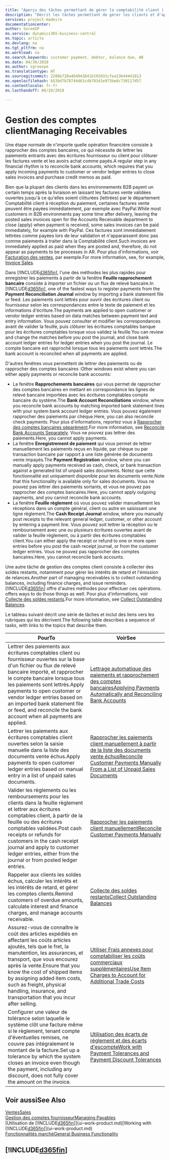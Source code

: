 ```yaml
---
title: "Aperçu des tâches permettant de gérer la comptabilité client | Microsoft Docs"
description: "Décrit les tâches permettant de gérer les clients et d'appliquer les paiements aux écritures comptables client ou fournisseur."
services: project-madeira
documentationcenter: 
author: SorenGP
ms.service: dynamics365-business-central
ms.topic: article
ms.devlang: na
ms.tgt_pltfrm: na
ms.workload: na
ms.search.keywords: customer payment, debtor, balance due, AR
ms.date: 04/30/2018
ms.author: sgroespe
ms.translationtype: HT
ms.sourcegitcommit: 2286b728a464943841b192031cfea13644441013
ms.openlocfilehash: b53bd7b78744d61cdb783d1e973be8c730117d57
ms.contentlocale: fr-fr
ms.lasthandoff: 06/28/2018

---
```

# <a name="managing-receivables"></a><span data-ttu-id="f5bf0-103">Gestion des comptes client</span><span class="sxs-lookup"><span data-stu-id="f5bf0-103">Managing Receivables</span></span>
<span data-ttu-id="f5bf0-104">Une étape normale de n'importe quelle opération financière consiste à rapprocher des comptes bancaires, ce qui nécessite de lettrer les paiements entrants avec des écritures fournisseur ou client pour clôturer les factures vente et les avoirs achat comme payés.</span><span class="sxs-lookup"><span data-stu-id="f5bf0-104">A regular step in any financial rhythm is to reconcile bank accounts, which requires that you apply incoming payments to customer or vendor ledger entries to close sales invoices and purchase credit memos as paid.</span></span>

<span data-ttu-id="f5bf0-105">Bien que la plupart des clients dans les environnements B2B payent un certain temps après la livraison en laissant les factures vente validées ouvertes jusqu'à ce qu'elles soient clôturées (lettrées) par le département Comptabilité client à réception du paiement, certaines factures vente peuvent être payées immédiatement, par exemple avec PayPal.</span><span class="sxs-lookup"><span data-stu-id="f5bf0-105">While most customers in B2B environments pay some time after delivery, leaving the posted sales invoices open for the Accounts Receivable department to close (apply) when payment is received, some sales invoices can be paid immediately, for example with PayPal.</span></span> <span data-ttu-id="f5bf0-106">Ces factures sont immédiatement lettrées comme payées lors de leur validation et n'apparaissent donc pas comme paiements à traiter dans la Comptabilité client.</span><span class="sxs-lookup"><span data-stu-id="f5bf0-106">Such invoices are immediately applied as paid when they are posted and, therefore, do not appear as payments to be processes in AR.</span></span> <span data-ttu-id="f5bf0-107">Pour plus d'informations, voir [Facturation des ventes](sales-how-invoice-sales.md), par exemple.</span><span class="sxs-lookup"><span data-stu-id="f5bf0-107">For more information, see, for example, [Invoice Sales](sales-how-invoice-sales.md).</span></span>  

<span data-ttu-id="f5bf0-108">Dans [!INCLUDE[d365fin](includes/d365fin_md.md)], l'une des méthodes les plus rapides pour enregistrer les paiements à partir de la fenêtre **Feuille rapprochement bancaire** consiste à importer un fichier ou un flux de relevé bancaire.</span><span class="sxs-lookup"><span data-stu-id="f5bf0-108">In [!INCLUDE[d365fin](includes/d365fin_md.md)], one of the fastest ways to register payments from the **Payment Reconciliation Journal** window by importing a bank statement file or feed.</span></span> <span data-ttu-id="f5bf0-109">Les paiements sont lettrés pour ouvrir des écritures client ou fournisseur selon les correspondances entre le texte de paiement et les informations d'écriture.</span><span class="sxs-lookup"><span data-stu-id="f5bf0-109">The payments are applied to open customer or vendor ledger entries based on data matches between payment text and entry information.</span></span> <span data-ttu-id="f5bf0-110">Vous pouvez consulter et modifier les correspondances avant de valider la feuille, puis clôturer les écritures comptables banque pour les écritures comptables lorsque vous validez la feuille.</span><span class="sxs-lookup"><span data-stu-id="f5bf0-110">You can review and change the matches before you post the journal, and close bank account ledger entries for ledger entries when you post the journal.</span></span> <span data-ttu-id="f5bf0-111">Le compte bancaire est rapproché lorsque tous les paiements sont lettrés.</span><span class="sxs-lookup"><span data-stu-id="f5bf0-111">The bank account is reconciled when all payments are applied.</span></span>

<span data-ttu-id="f5bf0-112">D'autres fenêtres vous permettent de lettrer des paiements ou de rapprocher des comptes bancaires :</span><span class="sxs-lookup"><span data-stu-id="f5bf0-112">Other windows exist where you can either apply payments or reconcile bank accounts:</span></span>

* <span data-ttu-id="f5bf0-113">La fenêtre **Rapprochements bancaires** qui vous permet de rapprocher des comptes bancaires en mettant en correspondance les lignes de relevé bancaire importées avec les écritures comptables compte bancaire du système.</span><span class="sxs-lookup"><span data-stu-id="f5bf0-113">The **Bank Account Reconciliations** window, where you reconcile bank accounts by matching imported bank statement lines with your system bank account ledger entries.</span></span> <span data-ttu-id="f5bf0-114">Vous pouvez également rapprocher des paiements par chèque.</span><span class="sxs-lookup"><span data-stu-id="f5bf0-114">Here, you can also reconcile check payments.</span></span> <span data-ttu-id="f5bf0-115">Pour plus d'informations, reportez vous à [Rapprocher des comptes bancaires séparément](bank-how-reconcile-bank-accounts-separately.md).</span><span class="sxs-lookup"><span data-stu-id="f5bf0-115">For more information, see [Reconcile Bank Accounts Separately](bank-how-reconcile-bank-accounts-separately.md).</span></span> <span data-ttu-id="f5bf0-116">Vous ne pouvez pas lettrer des paiements.</span><span class="sxs-lookup"><span data-stu-id="f5bf0-116">Here, you cannot apply payments.</span></span>
* <span data-ttu-id="f5bf0-117">La fenêtre **Enregistrement de paiement** qui vous permet de lettrer manuellement les paiements reçus en liquide, par chèque ou par transaction bancaire par rapport à une liste générée de documents vente impayés.</span><span class="sxs-lookup"><span data-stu-id="f5bf0-117">The **Payment Registration** window, where you can manually apply payments received as cash, check, or bank transaction against a generated list of unpaid sales documents.</span></span> <span data-ttu-id="f5bf0-118">Notez que cette fonctionnalité est uniquement disponible pour les documents vente.</span><span class="sxs-lookup"><span data-stu-id="f5bf0-118">Note that this functionality is available only for sales documents.</span></span> <span data-ttu-id="f5bf0-119">Vous ne pouvez pas lettrer des paiements sortants, et vous ne pouvez pas rapprocher des comptes bancaires.</span><span class="sxs-lookup"><span data-stu-id="f5bf0-119">Here, you cannot apply outgoing payments, and you cannot reconcile bank accounts.</span></span>
* <span data-ttu-id="f5bf0-120">La fenêtre **Feuille règlement** où vous pouvez valider manuellement les réceptions dans un compte général, client ou autre en saisissant une ligne règlement.</span><span class="sxs-lookup"><span data-stu-id="f5bf0-120">The **Cash Receipt Journal** window, where you manually post receipts to the relevant general ledger, customer, or other account by entering a payment line.</span></span> <span data-ttu-id="f5bf0-121">Vous pouvez soit lettrer la réception ou le remboursement avec une ou plusieurs écritures ouvertes avant de valider la feuille règlement, ou à partir des écritures comptables client.</span><span class="sxs-lookup"><span data-stu-id="f5bf0-121">You can either apply the receipt or refund to one or more open entries before you post the cash receipt journal, or from the customer ledger entries.</span></span> <span data-ttu-id="f5bf0-122">Vous ne pouvez pas rapprocher des comptes bancaires.</span><span class="sxs-lookup"><span data-stu-id="f5bf0-122">Here, you cannot reconcile bank accounts.</span></span>  

<span data-ttu-id="f5bf0-123">Une autre tâche de gestion des comptes client consiste à collecter des soldes restants, notamment pour gérer les intérêts de retard et l'émission de relances.</span><span class="sxs-lookup"><span data-stu-id="f5bf0-123">Another part of managing receivables is to collect outstanding balances, including finance charges, and issue reminders.</span></span> [!INCLUDE[d365fin](includes/d365fin_md.md)]<span data-ttu-id="f5bf0-124"> offre d'autres méthodes pour effectuer ces opérations.</span><span class="sxs-lookup"><span data-stu-id="f5bf0-124"> offers ways to do those things as well.</span></span> <span data-ttu-id="f5bf0-125">Pour plus d'informations, voir [Collecte des soldes restants](receivables-collect-outstanding-balances.md).</span><span class="sxs-lookup"><span data-stu-id="f5bf0-125">For more information, see [Collect Outstanding Balances](receivables-collect-outstanding-balances.md).</span></span>  

<span data-ttu-id="f5bf0-126">Le tableau suivant décrit une série de tâches et inclut des liens vers les rubriques qui les décrivent.</span><span class="sxs-lookup"><span data-stu-id="f5bf0-126">The following table describes a sequence of tasks, with links to the topics that describe them.</span></span>  

| <span data-ttu-id="f5bf0-127">Pour</span><span class="sxs-lookup"><span data-stu-id="f5bf0-127">To</span></span> | <span data-ttu-id="f5bf0-128">Voir</span><span class="sxs-lookup"><span data-stu-id="f5bf0-128">See</span></span> |
| --- | --- |
| <span data-ttu-id="f5bf0-129">Lettrer des paiements aux écritures comptables client ou fournisseur ouvertes sur la base d'un fichier ou flux de relevé bancaire importé, et rapprocher le compte bancaire lorsque tous les paiements sont lettrés.</span><span class="sxs-lookup"><span data-stu-id="f5bf0-129">Apply payments to open customer or vendor ledger entries based on an imported bank statement file or feed, and reconcile the bank account when all payments are applied.</span></span> |[<span data-ttu-id="f5bf0-130">Lettrage automatique des paiements et rapprochement des comptes bancaires</span><span class="sxs-lookup"><span data-stu-id="f5bf0-130">Applying Payments Automatically and Reconciling Bank Accounts</span></span>](receivables-apply-payments-auto-reconcile-bank-accounts.md) |
| <span data-ttu-id="f5bf0-131">Lettrer les paiements aux écritures comptables client ouvertes selon la saisie manuelle dans la liste des documents vente échus.</span><span class="sxs-lookup"><span data-stu-id="f5bf0-131">Apply payments to open customer ledger entries based on manual entry in a list of unpaid sales documents.</span></span> |[<span data-ttu-id="f5bf0-132">Rapprocher les paiements client manuellement à partir de la liste des documents vente échus</span><span class="sxs-lookup"><span data-stu-id="f5bf0-132">Reconcile Customer Payments Manually From a List of Unpaid Sales Documents</span></span>](receivables-how-reconcile-customer-payments-list-unpaid-sales-documents.md) |
| <span data-ttu-id="f5bf0-133">Valider les règlements ou les remboursements pour les clients dans la feuille règlement et lettrer aux écritures comptables client, à partir de la feuille ou des écritures comptables validées.</span><span class="sxs-lookup"><span data-stu-id="f5bf0-133">Post cash receipts or refunds for customers in the cash receipt journal and apply to customer ledger entries, either from the journal or from posted ledger entries.</span></span> |[<span data-ttu-id="f5bf0-134">Rapprocher les paiements client manuellement</span><span class="sxs-lookup"><span data-stu-id="f5bf0-134">Reconcile Customer Payments Manually</span></span>](receivables-how-apply-sales-transactions-manually.md) |
| <span data-ttu-id="f5bf0-135">Rappeler aux clients les soldes échus, calculer les intérêts et les intérêts de retard, et gérer les comptes clients.</span><span class="sxs-lookup"><span data-stu-id="f5bf0-135">Remind customers of overdue amounts, calculate interest and finance charges, and manage accounts receivable.</span></span> |[<span data-ttu-id="f5bf0-136">Collecte des soldes restants</span><span class="sxs-lookup"><span data-stu-id="f5bf0-136">Collect Outstanding Balances</span></span>](receivables-collect-outstanding-balances.md) |
|<span data-ttu-id="f5bf0-137">Assurez-vous de connaître le coût des articles expédiés en affectant les coûts articles ajoutés, tels que le fret, la manutention, les assurances, et transport, que vous encourez après la vente.</span><span class="sxs-lookup"><span data-stu-id="f5bf0-137">Ensure that you know the cost of shipped items by assigning added item costs, such as freight, physical handling, insurance, and transportation that you incur after selling.</span></span>|[<span data-ttu-id="f5bf0-138">Utiliser Frais annexes pour comptabiliser les coûts commerciaux supplémentaires</span><span class="sxs-lookup"><span data-stu-id="f5bf0-138">Use Item Charges to Account for Additional Trade Costs</span></span>](payables-how-assign-item-charges.md)|
|<span data-ttu-id="f5bf0-139">Configurer une valeur de tolérance selon laquelle le système clôt une facture même si le règlement, tenant compte d'éventuelles remises, ne couvre pas intégralement le montant de la facture.</span><span class="sxs-lookup"><span data-stu-id="f5bf0-139">Set up a tolerance by which the system closes an invoice even though the payment, including any discount, does not fully cover the amount on the invoice.</span></span>|[<span data-ttu-id="f5bf0-140">Utilisation des écarts de règlement et des écarts d'escompte</span><span class="sxs-lookup"><span data-stu-id="f5bf0-140">Work with Payment Tolerances and Payment Discount Tolerances</span></span>](finance-payment-tolerance-and-payment-discount-tolerance.md)|
## <a name="see-also"></a><span data-ttu-id="f5bf0-141">Voir aussi</span><span class="sxs-lookup"><span data-stu-id="f5bf0-141">See Also</span></span>
[<span data-ttu-id="f5bf0-142">Ventes</span><span class="sxs-lookup"><span data-stu-id="f5bf0-142">Sales</span></span>](sales-manage-sales.md)  
[<span data-ttu-id="f5bf0-143">Gestion des comptes fournisseur</span><span class="sxs-lookup"><span data-stu-id="f5bf0-143">Managing Payables</span></span>](payables-manage-payables.md)  
<span data-ttu-id="f5bf0-144">[Utilisation de [!INCLUDE[d365fin](includes/d365fin_md.md)]](ui-work-product.md)</span><span class="sxs-lookup"><span data-stu-id="f5bf0-144">[Working with [!INCLUDE[d365fin](includes/d365fin_md.md)]](ui-work-product.md)</span></span>  
[<span data-ttu-id="f5bf0-145">Fonctionnalités marché</span><span class="sxs-lookup"><span data-stu-id="f5bf0-145">General Business Functionality</span></span>](ui-across-business-areas.md)

## [!INCLUDE[d365fin](includes/free_trial_md.md)]  
 

